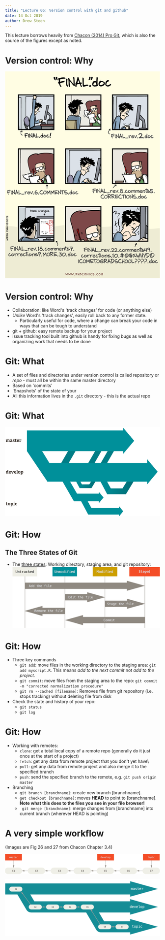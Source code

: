 ```yaml
---
title: "Lecture 06: Version control with git and github"
date: 14 Oct 2019
author: Drew Steen
---
```


This lecture borrows heavily from [Chacon (2014) Pro Git](https://git-scm.com/book/en/v2), which is also the source of the figures except as noted. 

# Version control: Why
![final.doc](05_git_images/phd101212s.gif "final.doc")

# Version control: Why
* Collaboration: like Word's 'track changes' for code (or anything else)
* *Unlike* Word's 'track changes', easily roll back to any former state. 
    * Particularly useful for code, where a change can break your code in ways that can be tough to understand
* git + github: easy remote backup for your project
* issue tracking tool built into github is handy for fixing bugs as well as organizing work that needs to be done

# Git: What
* A set of files and directories under version control is called repository or *repo* - must all be within the same master directory
* Based on 'commits'
* 'Snapshots' of the state of your 
* All this information lives in the `.git` directory - this is the actual repo

# Git: What

![branching in git](05_git_images/branches.png)

# Git: How

## The Three States of Git
* The [three states](https://git-scm.com/book/en/v2/Git-Basics-Recording-Changes-to-the-Repository): Working directory, staging area, and git repository:
![circle_of_git](05_git_images/lifecycle.png "Chacon Fig 8")

# Git: How

* Three key commands
    * `git add`: move files in the working directory to the staging area: `git add myscript.R`. This means *add to the next commit* not *add to the project*.
    * `git commit`: move files from the staging area to the repo: `git commit -m "corrected normalization procedure"`
    * `git rm --cached [filename]`: Removes file from git repository (i.e. stops tracking) without deleting file from disk
* Check the state and history of your repo:
    *  `git status`
    *  `git log`

# Git: How
* Working with remotes:
    * `clone`: get a total local copy of a remote repo (generally do it just once at the start of a project)
    * `fetch`: get any data from remote project that you don't yet have\
    * `pull`: get any data from remote project and also merge it to the specified branch
    * `push`: send the specified branch to the remote, e.g. `git push origin master`
* Branching
    * `git branch [branchname]`: create new branch [branchname]. 
    * `get checkout [branchname]`: moves **HEAD** to point to [branchname]. **Note what this does to the files you see in your file browser!**
    * ` git merge [branchname]`: merge changes from [branchname] into current branch (wherever HEAD is pointing)

# A very simple workflow

(Images are Fig 26 and 27 from Chacon Chapter 3.4)

![A simple workflow, v1](05_git_images/lr-branches-1.png)

![A simple workflow, v2](05_git_images/lr-branches-2.png)

